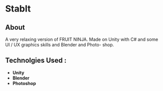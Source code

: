 # StabIt

## About

A very relaxing version of FRUIT NINJA. Made on Unity
with C# and some UI / UX graphics skills and Blender and Photo-
shop.

## Technolgies Used :

- **Unity**
- **Blender**
- **Photoshop**
